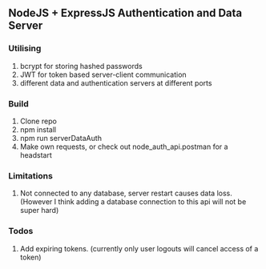 ## NodeJS + ExpressJS Authentication and Data Server

### Utilising

1. bcrypt for storing hashed passwords
2. JWT for token based server-client communication
3. different data and authentication servers at different ports

### Build

1. Clone repo
2. npm install
3. npm run serverDataAuth
4. Make own requests, or check out node_auth_api.postman for a headstart

### Limitations

1. Not connected to any database, server restart causes data loss.
   (However I think adding a database connection to this api will not be super hard)

### Todos

1. Add expiring tokens. (currently only user logouts will cancel access of a token)
